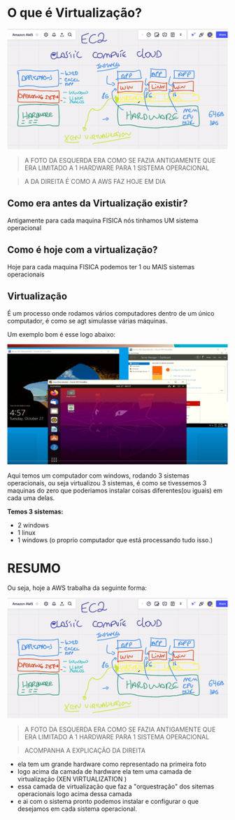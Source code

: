 # O que é Virtualização?

![alt](./imgs/virtualizacao.png)

> A FOTO DA ESQUERDA ERA COMO SE FAZIA ANTIGAMENTE QUE ERA LIMITADO A 1 HARDWARE PARA 1 SISTEMA OPERACIONAL

> A DA DIREITA É COMO A AWS FAZ HOJE EM DIA

## Como era antes da Virtualização existir?

Antigamente para cada maquina FISICA nós tinhamos UM sistema operacional

## Como é hoje com a virtualização?

Hoje para cada maquina FISICA podemos ter 1 ou MAIS sistemas operacionais

## Virtualização

É um processo onde rodamos vários computadores dentro de um único computador, é como se agt simulasse várias máquinas.

Um exemplo bom é esse logo abaixo:

![alt](./imgs/virtualizando-na-propria-maquina.png)

Aqui temos um computador com windows, rodando 3 sistemas operacionais, ou seja virtualizou 3 sistemas, é como se tivessemos 3 maquinas do zero que poderiamos instalar coisas diferentes(ou iguais) em cada uma delas.

**Temos 3 sistemas:**

- 2 windows
- 1 linux
- 1 windows (o proprio computador que está processando tudo isso.)

# RESUMO

Ou seja, hoje a AWS trabalha da seguinte forma:

![alt](./imgs/virtualizacao.png)

> A FOTO DA ESQUERDA ERA COMO SE FAZIA ANTIGAMENTE QUE ERA LIMITADO A 1 HARDWARE PARA 1 SISTEMA OPERACIONAL

> ACOMPANHA A EXPLICAÇÃO DA DIREITA

- ela tem um grande hardware como representado na primeira foto
- logo acima da camada de hardware ela tem uma camada de virtualização (XEN VIRTUALIZATION )
- essa camada de virtualização que faz a "orquestração" dos sitemas operacionais logo acima dessa camada
- e ai com o sistema pronto podemos instalar e configurar o que desejamos em cada sistema operacional.
